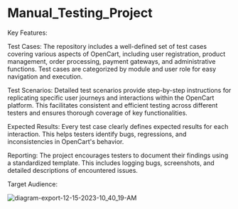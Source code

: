 # Manual_Testing_Project

Key Features:

Test Cases: 
      The repository includes a well-defined set of test cases covering various aspects of OpenCart, including user registration, product management, order processing, payment 
                    gateways, and administrative functions. Test cases are categorized by module and user role for easy navigation and execution.

Test Scenarios: 
      Detailed test scenarios provide step-by-step instructions for replicating specific user journeys and interactions within the OpenCart platform. This 
                    facilitates consistent and efficient testing across different testers and ensures thorough coverage of key functionalities.

Expected Results: 
      Every test case clearly defines expected results for each interaction. This helps testers identify bugs, regressions, and inconsistencies in OpenCart's behavior.
      
Reporting: The project encourages testers to document their findings using a standardized template. This includes logging bugs, screenshots, and detailed descriptions of 
      encountered issues.

Target Audience:








![diagram-export-12-15-2023-10_40_19-AM](https://github.com/Vaibhavpatil4744/Manual_Testing_Project/assets/114900029/1e404c7d-078a-4ecf-ae0f-fed81c6c7442)
